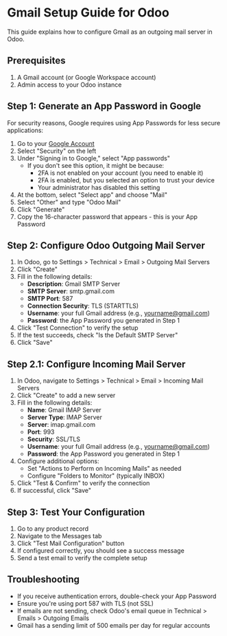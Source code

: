 # Gmail Setup Guide for Odoo

This guide explains how to configure Gmail as an outgoing mail server in Odoo.

## Prerequisites

1. A Gmail account (or Google Workspace account)
2. Admin access to your Odoo instance

## Step 1: Generate an App Password in Google

For security reasons, Google requires using App Passwords for less secure applications:

1. Go to your [Google Account](https://myaccount.google.com/)
2. Select "Security" on the left
3. Under "Signing in to Google," select "App passwords"
   - If you don't see this option, it might be because:
     - 2FA is not enabled on your account (you need to enable it)
     - 2FA is enabled, but you selected an option to trust your device
     - Your administrator has disabled this setting
4. At the bottom, select "Select app" and choose "Mail"
5. Select "Other" and type "Odoo Mail"
6. Click "Generate"
7. Copy the 16-character password that appears - this is your App Password

## Step 2: Configure Odoo Outgoing Mail Server

1. In Odoo, go to Settings > Technical > Email > Outgoing Mail Servers
2. Click "Create"
3. Fill in the following details:
   - **Description**: Gmail SMTP Server
   - **SMTP Server**: smtp.gmail.com
   - **SMTP Port**: 587
   - **Connection Security**: TLS (STARTTLS)
   - **Username**: your full Gmail address (e.g., yourname@gmail.com)
   - **Password**: the App Password you generated in Step 1
4. Click "Test Connection" to verify the setup
5. If the test succeeds, check "Is the Default SMTP Server"
6. Click "Save"

## Step 2.1: Configure Incoming Mail Server

1. In Odoo, navigate to Settings > Technical > Email > Incoming Mail Servers
2. Click "Create" to add a new server
3. Fill in the following details:
   - **Name**: Gmail IMAP Server
   - **Server Type**: IMAP Server
   - **Server**: imap.gmail.com
   - **Port**: 993
   - **Security**: SSL/TLS
   - **Username**: your full Gmail address (e.g., yourname@gmail.com)
   - **Password**: the App Password you generated in Step 1
4. Configure additional options:
   - Set "Actions to Perform on Incoming Mails" as needed
   - Configure "Folders to Monitor" (typically INBOX)
5. Click "Test & Confirm" to verify the connection
6. If successful, click "Save"

## Step 3: Test Your Configuration

1. Go to any product record
2. Navigate to the Messages tab
3. Click "Test Mail Configuration" button
4. If configured correctly, you should see a success message
5. Send a test email to verify the complete setup

## Troubleshooting

- If you receive authentication errors, double-check your App Password
- Ensure you're using port 587 with TLS (not SSL)
- If emails are not sending, check Odoo's email queue in Technical > Emails > Outgoing Emails
- Gmail has a sending limit of 500 emails per day for regular accounts
